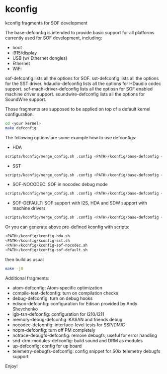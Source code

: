 # kconfig
kconfig fragments for SOF development

The base-defconfig is intended to provide basic support for all platforms currently used for SOF development, including:
- boot
- i915/display
- USB (w/ Ethernet dongles)
- Ethernet
- WiFi


sof-defconfig lists all the options for SOF.
sst-defconfig lists all the options for the SST driver.
hdaudio-defconfig lists all the options for HDaudio codec support.
sof-mach-driver-defconfig lists all the optiosn for SOF enabled machine driver support.
soundwire-defconfig lists all the options for SoundWire support.

Those fragments are supposed to be applied on top of a default kernel
configuration.

```bash
cd <your kernel>
make defconfig
````

The following options are some example how to use defconfigs:
- HDA
````bash
scripts/kconfig/merge_config.sh .config <PATH>/kconfig/base-defconfig <PATH>/kconfig/hdaudio-codecs-defconfig
````
- SST
````bash
scripts/kconfig/merge_config.sh .config <PATH>/kconfig/base-defconfig <PATH>/kconfig/sst-defconfig <PATH>/kconfig/hdaudio-codecs-defconfig
````
- SOF-NOCODEC: SOF in nocodec debug mode
````bash
scripts/kconfig/merge_config.sh .config <PATH>/kconfig/base-defconfig <PATH>/kconfig/sof-defconfig <PATH>/kconfig/nocodec-defconfig
````
- SOF-DEFAULT: SOF support with I2S, HDA and SDW support with machine drivers
````bash
scripts/kconfig/merge_config.sh .config <PATH>/kconfig/base-defconfig <PATH>/kconfig/sof-defconfig <PATH>/kconfig/sof-mach-driver-defconfig <PATH>/kconfig/hdaudio-codecs-defconfig <PATH>/kconfig/soundwire-defconfig
````

Or you can generate above pre-defined kconfig with scripts:
````bash
<PATH>/kconfig/kconfig-hda.sh
<PATH>/kconfig/kconfig-sst.sh
<PATH>/kconfig/kconfig-sof-nocodec.sh
<PATH>/kconfig/kconfig-sof-default.sh
````

then build as usual
````bash
make -j8
````

Additional fragments:

- atom-defconfig: Atom-specific optimization
- compile-test-defconfig: turn on compilation checks
- debug-defconfig: turn on debug hooks
- edison-defconfig: configuration for Edison provided by Andy Shevchenko
- igb-tsn-defconfig: configuration for I210/I211
- memory-debug-defconfig: KASAN and friends debug
- nocodec-defconfig: interface-level tests for SSP/DMIC
- nopm-defconfig: turn off PM completely
- notrace-debugfs-defconfig: remove debugfs, useful for error handling
- snd-drm-modules-defconfig: build sound and DRM as modules
- up-defconfig: config for up board
- telemetry-debugfs-defconfig: config snippet for S0ix telemetry debugfs support


Enjoy!
